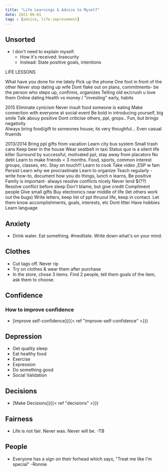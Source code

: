 ```yaml
---
title: "Life Learnings & Advice to Myself"
date: 2021-06-01
tags : [advice, life-improvement]
---
```


## Unsorted
- I don't need to explain myself. 
    - How it's received: Insecurity
    - Instead: State positive goals, intentions

LIFE LESSONS

What have you done for me lately
Pick up the phone
One foot in front of the other 
Never stop dating up wife
Dont flake out on plans, commitments- be the person who steps up, confirms, organizes
Telling old ex/crush u love them
Online dating
Health vs money / "investing" early, habits


2015
Eliminate cynicism
Never insult food someone is eating
Make connection with everyone at social event
Be bold in introducing yourself, big smile
Talk abouy positive
Dont criticise others, ppl, grops.. Fun, but brings negativity   
Always bring food/gift to someones house; its very thoughful... Even casual fruends

2013/2014
Bring ppl gifts from vacation
Learn city bus system
Small trash cans
Keep beer in the house
Wear seatbelt in taxi 
Status quo is a silent life killer
Surround by successful, motivated ppl, stay away from placators
No debt
Learn to make friends < 3 months. Food, sports, common interest groups, classes, etc. Stay on touch!!!
Learn to cook
Take video ,ESP w fam
Persist 
Learn why we procrastinate
Learn to organize
Teach regularly - write how-to, document how you do things, lunch n learns, 
Be positive
Family is important- always resolve conflicts nicely 
Never lend $(??)
Resolve conflict before sleep
Don't blame, but give credit
Compliment people
Give small gifts
Buy electronics near middle of life (let others work out the bugs)
Write letters, keep list of ppl thruout life, keep in contact. Let them know accomplishments, goals, interests, etc 
Dont litter
Have hobbies
Learn language






## Anxiety
- Drink water. Eat something. #meditate. Write down what's on your mind. 




## Clothes
- Cut tags off. Never rip
- Try on clothes & wear them after purchase
- In the store, chose 3 items. Find 2 people, tell them goals of the item, ask them to choose.

## Confidence
### How to improve confidence
- [improve self-confidence]({{< ref "improve-self-confidence" >}})


## Depression
- Get quality sleep
- Eat healthy food
- Exercise
- Expression
- Do something good
- Social Validation


## Decisions
- [Make Decisions]({{< ref "decisions" >}})


## Fairness
- Life is not fair. Never was. Never will be. -TB

## People
- Everyone has a sign on their forhead which says, "Treat me like I'm special" -Ronnie

